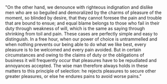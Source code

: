"On the other hand, we denounce with righteous indignation and dislike men who are so beguiled and demoralized by the charms of
pleasure of the moment, so blinded by desire, that they cannot foresee the pain and trouble that are bound to ensue; and equal blame
belongs to those who fail in their duty through weakness of will, which is the same as saying through shrinking from toil and pain.
These cases are perfectly simple and easy to distinguish. In a free hour, when our power of choice is untrammelled and when nothing
prevents our being able to do what we like best, every pleasure is to be welcomed and every pain avoided. But in certain circumstances
and owing to the claims of duty or the obligations of business it will frequently occur that pleasures have to be repudiated and
annoyances accepted. The wise man therefore always holds in these matters to this principle of selection: he rejects pleasures to
secure other greater pleasures, or else he endures pains to avoid worse pains."